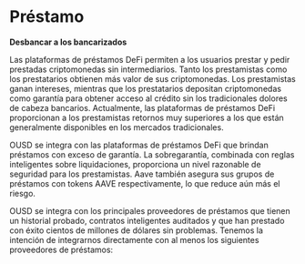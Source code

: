# Préstamo

**Desbancar a los bancarizados**

Las plataformas de préstamos DeFi permiten a los usuarios prestar y pedir prestadas criptomonedas sin intermediarios. Tanto los prestamistas como los prestatarios obtienen más valor de sus criptomonedas. Los prestamistas ganan intereses, mientras que los prestatarios depositan criptomonedas como garantía para obtener acceso al crédito sin los tradicionales dolores de cabeza bancarios. Actualmente, las plataformas de préstamos DeFi proporcionan a los prestamistas retornos muy superiores a los que están generalmente disponibles en los mercados tradicionales.

OUSD se integra con las plataformas de préstamos DeFi que brindan préstamos con exceso de garantía. La sobregarantía, combinada con reglas inteligentes sobre liquidaciones, proporciona un nivel razonable de seguridad para los prestamistas. Aave también asegura sus grupos de préstamos con tokens AAVE respectivamente, lo que reduce aún más el riesgo.

OUSD se integra con los principales proveedores de préstamos que tienen un historial probado, contratos inteligentes auditados y que han prestado con éxito cientos de millones de dólares sin problemas. Tenemos la intención de integrarnos directamente con al menos los siguientes proveedores de préstamos:

